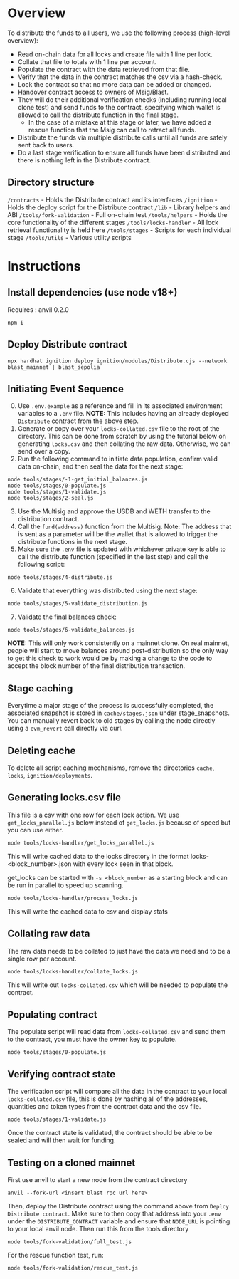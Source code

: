 
# Overview

To distribute the funds to all users, we use the following process (high-level
overview):
- Read on-chain data for all locks and create file with 1 line per lock.
- Collate that file to totals with 1 line per account.
- Populate the contract with the data retrieved from that file.
- Verify that the data in the contract matches the csv via a hash-check.
- Lock the contract so that no more data can be added or changed.
- Handover contract access to owners of Msig/Blast.
- They will do their additional verification checks (including running local clone test) and send funds to the contract, specifying which wallet is allowed to call the distribute function in the final stage.
    - In the case of a mistake at this stage or later, we have added a rescue
      function that the Msig can call to retract all funds.
- Distribute the funds via multiple distribute calls until all funds are safely sent back to users.
- Do a last stage verification to ensure all funds have been distributed and
  there is nothing left in the Distribute contract.

## Directory structure
`/contracts` - Holds the Distribute contract and its interfaces
`/ignition` - Holds the deploy script for the Distribute contract
`/lib` - Library helpers and ABI
`/tools/fork-validation` - Full on-chain test
`/tools/helpers` - Holds the core functionality of the different stages
`/tools/locks-handler` - All lock retrieval functionality is held here
`/tools/stages` - Scripts for each individual stage
`/tools/utils` - Various utility scripts

# Instructions

## Install dependencies (use node v18+)

Requires : anvil 0.2.0

```code
npm i
```

## Deploy Distribute contract
```
npx hardhat ignition deploy ignition/modules/Distribute.cjs --network
blast_mainnet | blast_sepolia
```

## Initiating Event Sequence

0. Use `.env.example` as a reference and fill in its associated environment
   variables to a `.env` file. **NOTE:** This includes having an already deployed
   `Distribute` contract from the above step.
1. Generate or copy over your `locks-collated.csv` file to the root of the
   directory. This can be done from scratch by using the tutorial below on
   generating `locks.csv` and then collating the raw data. Otherwise, we can
   send over a copy.
2. Run the following command to initiate data population, confirm valid data
   on-chain, and then seal the data for the next stage:
```code
node tools/stages/-1-get_initial_balances.js
node tools/stages/0-populate.js
node tools/stages/1-validate.js
node tools/stages/2-seal.js
```
3. Use the Multisig and approve the USDB and WETH transfer to the distribution
   contract.
4. Call the `fund(address)` function from the Multisig. Note: The address that
   is sent as a parameter will be the wallet that is allowed to trigger the distribute functions in the next stage.
5. Make sure the `.env` file is updated with whichever private key is able to
   call the distribute function (specified in the last step) and call the
   following script:
```code
node tools/stages/4-distribute.js
```
6. Validate that everything was distributed using the next stage:
```code
node tools/stages/5-validate_distribution.js
```
7. Validate the final balances check:
```code
node tools/stages/6-validate_balances.js
```
**NOTE:** This will only work consistently on a mainnet clone. On real mainnet,
people will start to move balances around post-distribution so the only way to get this
check to work would be by making a change to the code to accept the block number
of the final distribution transaction.

## Stage caching

Everytime a major stage of the process is successfully completed, the associated
snapshot is stored in `cache/stages.json` under stage_snapshots. You can
manually revert back to old stages by calling the node directly using a
`evm_revert` call directly via curl.

## Deleting cache

To delete all script caching mechanisms, remove the directories `cache`,
`locks`, `ignition/deployments`.

## Generating locks.csv file

This file is a csv with one row for each lock action. We use `get_locks_parallel.js` below
instead of `get_locks.js` because of speed but you can use either.

```code
node tools/locks-handler/get_locks_parallel.js
```

This will write cached data to the locks directory in the format locks-<block_number>.json with every lock seen in that 
block.

get_locks can be started with `-s <block_number` as a starting block and can be run in parallel to speed up scanning.

```code
node tools/locks-handler/process_locks.js
```

This will write the cached data to csv and display stats

## Collating raw data

The raw data needs to be collated to just have the data we need and to be a single row per account.

```code
node tools/locks-handler/collate_locks.js
```
This will write out `locks-collated.csv` which will be needed to populate the contract.

## Populating contract

The populate script will read data from `locks-collated.csv` and send them to the contract, you must have the owner key 
to populate.

```code
node tools/stages/0-populate.js
```

## Verifying contract state

The verification script will compare all the data in the contract to your local `locks-collated.csv` file, this is done 
by hashing all of the addresses, quantities and token types from the contract data and the csv file.
    
```code
node tools/stages/1-validate.js
```
Once the contract state is validated, the contract should be able to be sealed and will then wait for funding.

## Testing on a cloned mainnet

First use anvil to start a new node from the contract directory

```code
anvil --fork-url <insert blast rpc url here>
```
Then, deploy the Distribute contract using the command above from `Deploy
Distribute contract`. Make sure
to then copy that address into your `.env` under the `DISTRIBUTE_CONTRACT` variable and ensure that `NODE_URL` is pointing to your local anvil node. Then run this from the tools directory

```code
node tools/fork-validation/full_test.js 
```

For the rescue function test, run:
```code
node tools/fork-validation/rescue_test.js
```

